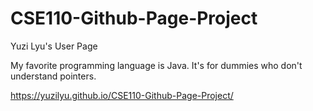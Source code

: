 # CSE110-Github-Page-Project
Yuzi Lyu's User Page

My favorite programming language is Java. It's for dummies who don't understand pointers.

https://yuzilyu.github.io/CSE110-Github-Page-Project/
